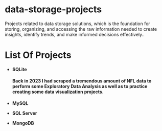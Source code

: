 # data-storage-projects
Projects related to data storage solutions, which is the foundation for storing, organizing, and accessing the raw information needed to create insights, identify trends, and make informed decisions effectively..

# List Of Projects

  - **SQLite**
    #### Back in 2023 I had scraped a tremendous amount of NFL data to perform some Exploratory Data Analysis as well as to practice creating some data visualization projects.


 - **MySQL**


 - **SQL Server**



 - **MongoDB**

